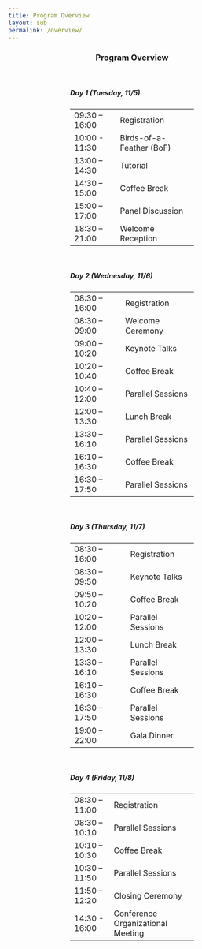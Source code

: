 ```yaml
---
title: Program Overview
layout: sub
permalink: /overview/
---
```


<h3 style="text-align: center;">Program Overview</h3>
<br>
<style>
/* 限制表格和标题的宽度并居中显示 */
.centered-content {
    width: 50%; /* 你可以根据需要调整宽度 */
    margin: 0 auto; /* 内容居中 */
    text-align: left; /* 标题左对齐 */
}

.centered-content h5 {
    border-bottom: 1px solid #ccc; /* 添加浅灰色的线条 */
    padding-bottom: 5px; /* 增加一点下边距 */
    margin-bottom: 10px; /* 使标题与内容稍微分隔 */
    font-size: 18px; /* 调整字体大小 */
}

.news-table {
    width: 100%;
    border-collapse: collapse;
}

.news-table tr td:nth-child(1) {
    font-weight: bold;
    width: 20em;
}

.news-table tr td:nth-child(2) {
    width: 55em;
}

.news-table tr td {
    border-bottom: 1px solid #ccc; /* 添加浅灰色的线 */
    padding: 1px 0; /* 缩小上下填充，减少行高 */
    font-size: 14px; /* 调整字体大小 */
    width: 100%; /* 确保单元格宽度一致 */
}

.news-table tr {
    width: 100%;
}

.coffee-break {
    background-color: #f9f2d7; /* 浅黄色 */
}

.lunch-break {
    background-color: #e4bfa5; /* 浅棕色 */
}

.welcome-reception, .gala-dinner {
    background-color: #e3ede3; /* 浅绿色 */
}
</style>

<div class="centered-content">
    <h5 id="tuesday-november-5th">Day 1 (Tuesday, 11/5)</h5>
    <table class="news-table">
      <tbody>
        <tr>
          <td>09:30 – 16:00</td>
          <td>Registration</td>
        </tr>
        <tr>
          <td>10:00 - 11:30</td>
          <td>Birds-of-a-Feather (BoF)</td>
        </tr>
        <tr>
          <td>13:00 – 14:30</td>
          <td>Tutorial</td>
        </tr>
        <tr class="coffee-break">
          <td>14:30 – 15:00</td>
          <td>Coffee Break</td>
        </tr>
        <tr>
          <td>15:00 – 17:00</td>
          <td>Panel Discussion</td>
        </tr>
        <tr class="welcome-reception">
          <td>18:30 – 21:00</td>
          <td>Welcome Reception</td>
        </tr>
      </tbody>
    </table>
</div>
<br>
<div class="centered-content">
    <h5 id="wednesday-november-6th">Day 2 (Wednesday, 11/6)</h5>
    <table class="news-table">
      <tbody>
        <tr>
          <td>08:30 – 16:00</td>
          <td>Registration</td>
        </tr>
        <tr>
          <td>08:30 – 09:00</td>
          <td>Welcome Ceremony</td>
        </tr>
        <tr>
          <td>09:00 – 10:20</td>
          <td>Keynote Talks</td>
        </tr>
        <tr class="coffee-break">
          <td>10:20 – 10:40</td>
          <td>Coffee Break</td>
        </tr>
        <tr>
          <td>10:40 – 12:00</td>
          <td>Parallel Sessions</td>
        </tr>
        <tr class="lunch-break">
          <td>12:00 – 13:30</td>
          <td>Lunch Break</td>
        </tr>
        <tr>
          <td>13:30 – 16:10</td>
          <td>Parallel Sessions</td>
        </tr>
        <tr class="coffee-break">
          <td>16:10 – 16:30</td>
          <td>Coffee Break</td>
        </tr>
        <tr>
          <td>16:30 – 17:50</td>
          <td>Parallel Sessions</td>
        </tr>
      </tbody>
    </table>
</div>
<br>
<div class="centered-content">
    <h5 id="thursday-november-7th">Day 3 (Thursday, 11/7)</h5>
    <table class="news-table">
      <tbody>
        <tr>
          <td>08:30 – 16:00</td>
          <td>Registration</td>
        </tr>
        <tr>
          <td>08:30 – 09:50</td>
          <td>Keynote Talks</td>
        </tr>
        <tr class="coffee-break">
          <td>09:50 – 10:20</td>
          <td>Coffee Break</td>
        </tr>
        <tr>
          <td>10:20 – 12:00</td>
          <td>Parallel Sessions</td>
        </tr>
        <tr class="lunch-break">
          <td>12:00 – 13:30</td>
          <td>Lunch Break</td>
        </tr>
        <tr>
          <td>13:30 – 16:10</td>
          <td>Parallel Sessions</td>
        </tr>
        <tr class="coffee-break">
          <td>16:10 – 16:30</td>
          <td>Coffee Break</td>
        </tr>
        <tr>
          <td>16:30 – 17:50</td>
          <td>Parallel Sessions</td>
        </tr>
        <tr class="gala-dinner">
          <td>19:00 – 22:00</td>
          <td>Gala Dinner</td>
        </tr>
      </tbody>
    </table>
</div>
<br>
<div class="centered-content">
    <h5 id="friday-november-8th">Day 4 (Friday, 11/8)</h5>
    <table class="news-table">
      <tbody>
        <tr>
          <td>08:30 – 11:00</td>
          <td>Registration</td>
        </tr>
        <tr>
          <td>08:30 – 10:10</td>
          <td>Parallel Sessions</td>
        </tr>
        <tr class="coffee-break">
          <td>10:10 – 10:30</td>
          <td>Coffee Break</td>
        </tr>
        <tr>
          <td>10:30 – 11:50</td>
          <td>Parallel Sessions</td>
        </tr>
        <tr>
          <td>11:50 – 12:20</td>
          <td>Closing Ceremony</td>
        </tr>
        <tr>
          <td>14:30 - 16:00</td>
          <td>Conference Organizational Meeting</td>
        </tr>
      </tbody>
    </table>
</div>
